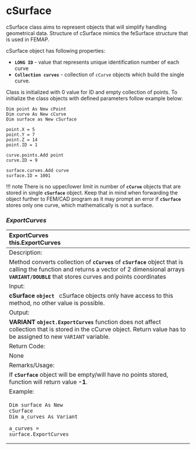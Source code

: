 # cSurface 

cSurface class aims to represent objects that will simplify handling geometrical data. Structure of cSurface mimics the feSurface structure
that is used in FEMAP. 

 
cSurface object has following properties:

* **`LONG ID`** - value that represents unique identification number of each curve
* **`Collection curves`** - collection of `cCurve` objects which build the single curve.


Class is initialized with 0 value for ID and empty collection of points.
To initialize the class objects with defined parameters follow example below:
```
Dim point As New cPoint
Dim curve As New cCurve
Dim surface as New cSurface

point.X = 5
point.Y = 7
point.Z = 14
point.ID = 1
    
curve.points.Add point
curve.ID = 9

surface.curves.Add curve
surface.ID = 1001
```

!!! note 
    There is no upper/lower limit in number of **`cCurve`** objects that are stored in single **`cSurface`** object. 
    Keep that in mind when forwarding the object further to FEM/CAD program as it may prompt an error 
    if **`cSurface`** stores only one curve, which mathematically is not a surface. 
    

### *ExportCurves*
|ExportCurves <br> this.ExportCurves|
|:----------------------------------------|
|Description:|
|Method converts collection of **`cCurves`** of **`cSurface`** object that is calling the function and returns a vector of 2 dimensional arrays **`VARIANT/DOUBLE`** that stores curves and points coordinates|
|Input:|
|**cSurface `object`** &nbsp; cSurface objects only have access to this method, no other value is possible.|
|Output:|
|**VARIANT `object.ExportCurves`** function does not affect collection that is stored in the cCurve object. Return value has to be assigned to new `VARIANT` variable.|
|Return Code:|
|None|
|Remarks/Usage:|
|If **`cSurface`** object will be empty/will have no points stored, function will return value **-1**.|
|Example:|
|<pre><code>Dim surface As New cSurface<br>Dim a_curves As Variant<br><br>a_curves = surface.ExportCurves<br></code></pre>|
